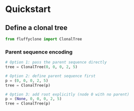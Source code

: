 # Quickstart

## Define a clonal tree

```python
from fluffyclone import ClonalTree
```

### Parent sequence encoding

```python
# Option 1: pass the parent sequence directly
tree = ClonalTree(0, 0, 0, 2, 5)

# Option 2: define parent sequence first
p = (0, 0, 0, 2, 5)
tree = ClonalTree(p)

# Option 3: add root explicitly (node 0 with no parent)
p = (None, 0, 0, 0, 2, 5)
tree = ClonalTree(p)
```
